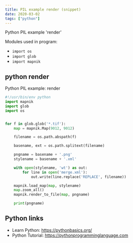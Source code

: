 ```yaml
---
title: PIL example render (snippet)
date: 2020-03-02
tags: ["python"]
---
```

Python PIL example 'render'


Modules used in program: 
* `import os`
* `import glob`
* `import mapnik`

## python render

Python PIL example: render

```python
#!/usr/bin/env python
import mapnik
import glob
import os


for f in glob.glob('*.tif'):
    map = mapnik.Map(9012, 9012)

    filename = os.path.abspath(f)

    basename, ext = os.path.splitext(filename)

    pngname = basename + '.png'
    stylename = basename + '.xml'

    with open(stylename, 'wt') as out:
        for line in open('merge.xml'):
            out.write(line.replace('REPLACE', filename))

    mapnik.load_map(map, stylename)
    map.zoom_all()
    mapnik.render_to_file(map, pngname)

    print(pngname)

```

## Python links

- Learn Python: https://pythonbasics.org/
- Python Tutorial: https://pythonprogramminglanguage.com
